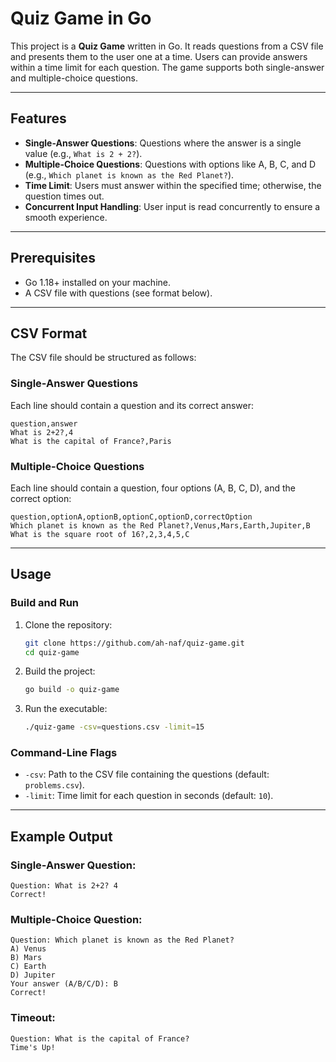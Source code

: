 # Quiz Game in Go

This project is a **Quiz Game** written in Go. It reads questions from a CSV file and presents them to the user one at a time. Users can provide answers within a time limit for each question. The game supports both single-answer and multiple-choice questions.

---

## Features
- **Single-Answer Questions**: Questions where the answer is a single value (e.g., `What is 2 + 2?`).
- **Multiple-Choice Questions**: Questions with options like A, B, C, and D (e.g., `Which planet is known as the Red Planet?`).
- **Time Limit**: Users must answer within the specified time; otherwise, the question times out.
- **Concurrent Input Handling**: User input is read concurrently to ensure a smooth experience.

---

## Prerequisites
- Go 1.18+ installed on your machine.
- A CSV file with questions (see format below).

---

## CSV Format
The CSV file should be structured as follows:

### Single-Answer Questions
Each line should contain a question and its correct answer:
```csv
question,answer
What is 2+2?,4
What is the capital of France?,Paris
```

### Multiple-Choice Questions
Each line should contain a question, four options (A, B, C, D), and the correct option:
```csv
question,optionA,optionB,optionC,optionD,correctOption
Which planet is known as the Red Planet?,Venus,Mars,Earth,Jupiter,B
What is the square root of 16?,2,3,4,5,C
```

---

## Usage

### Build and Run
1. Clone the repository:
   ```bash
   git clone https://github.com/ah-naf/quiz-game.git
   cd quiz-game
   ```

2. Build the project:
   ```bash
   go build -o quiz-game
   ```

3. Run the executable:
   ```bash
   ./quiz-game -csv=questions.csv -limit=15
   ```

### Command-Line Flags
- `-csv`: Path to the CSV file containing the questions (default: `problems.csv`).
- `-limit`: Time limit for each question in seconds (default: `10`).

---

## Example Output
### Single-Answer Question:
```
Question: What is 2+2? 4
Correct!
```

### Multiple-Choice Question:
```
Question: Which planet is known as the Red Planet?
A) Venus
B) Mars
C) Earth
D) Jupiter
Your answer (A/B/C/D): B
Correct!
```

### Timeout:
```
Question: What is the capital of France? 
Time's Up!
```
